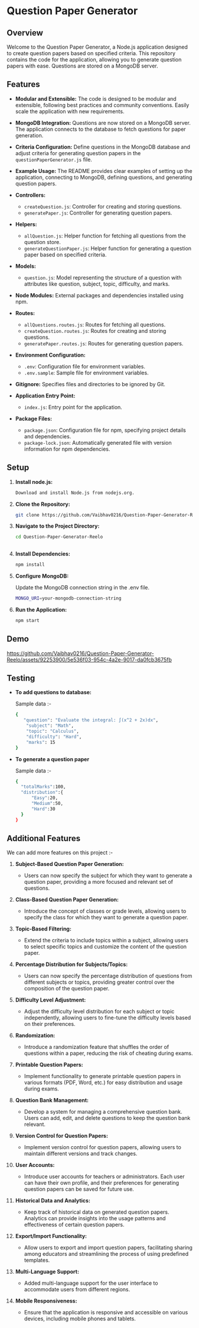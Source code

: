 # Question Paper Generator

## Overview

Welcome to the Question Paper Generator, a Node.js application designed to create question papers based on specified criteria. This repository contains the code for the application, allowing you to generate question papers with ease. Questions are stored on a MongoDB server.

## Features

- **Modular and Extensible:** The code is designed to be modular and extensible, following best practices and community conventions. Easily scale the application with new requirements.

- **MongoDB Integration:** Questions are now stored on a MongoDB server. The application connects to the database to fetch questions for paper generation.

- **Criteria Configuration:** Define questions in the MongoDB database and adjust criteria for generating question papers in the `questionPaperGenerator.js` file.

- **Example Usage:** The README provides clear examples of setting up the application, connecting to MongoDB, defining questions, and generating question papers.

- **Controllers:**
  - `createQuestion.js`: Controller for creating and storing questions.
  - `generatePaper.js`: Controller for generating question papers.

- **Helpers:**
  - `allQuestion.js`: Helper function for fetching all questions from the question store.
  - `generateQuestionPaper.js`: Helper function for generating a question paper based on specified criteria.

- **Models:**
  - `question.js`: Model representing the structure of a question with attributes like question, subject, topic, difficulty, and marks.

- **Node Modules:** External packages and dependencies installed using npm.

- **Routes:**
  - `allQuestions.routes.js`: Routes for fetching all questions.
  - `createQuestion.routes.js`: Routes for creating and storing questions.
  - `generatePaper.routes.js`: Routes for generating question papers.

- **Environment Configuration:**
  - `.env`: Configuration file for environment variables.
  - `.env.sample`: Sample file for environment variables.

- **Gitignore:** Specifies files and directories to be ignored by Git.

- **Application Entry Point:**
  - `index.js`: Entry point for the application.

- **Package Files:**
  - `package.json`: Configuration file for npm, specifying project details and dependencies.
  - `package-lock.json`: Automatically generated file with version information for npm dependencies.


## Setup

1. **Install node.js:**

   ```bash
   Download and install Node.js from nodejs.org.

2. **Clone the Repository:**

   ```bash
   git clone https://github.com/Vaibhav0216/Question-Paper-Generator-Reelo.git

3. **Navigate to the Project Directory:**

   ```bash
   cd Question-Paper-Generator-Reelo
  
4. **Install Dependencies:**
  
   ```bash 
   npm install

5. **Configure MongoDB:**

   Update the MongoDB connection string in the .env file.
   ```bash
   MONGO_URI=your-mongodb-connection-string 

6. **Run the Application:**

   ```bash
   npm start


## Demo

https://github.com/Vaibhav0216/Question-Paper-Generator-Reelo/assets/92253900/5e536f03-954c-4a2e-9017-da0fcb3675fb


## Testing

- **To add questions to database:**

  Sample data :-
  ```bash
  {
     "question": "Evaluate the integral: ∫(x^2 + 2x)dx",
      "subject": "Math",
      "topic": "Calculus",
      "difficulty": "Hard",
      "marks": 15
  }

- **To generate a question paper**

  Sample data :-
  ```bash
  {
    "totalMarks":100,
    "distribution":{
        "Easy":20,
        "Medium":50,
        "Hard":30
    }
  }


## Additional Features
We can add more features on this project :- 

  1. **Subject-Based Question Paper Generation:**
     - Users can now specify the subject for which they   want to generate a question paper, providing a more   focused and relevant set of questions.
  
  2. **Class-Based Question Paper Generation:**
     - Introduce the concept of classes or grade   levels, allowing users to specify the class for which   they want to generate a question paper.
  
  3. **Topic-Based Filtering:**
     - Extend the criteria to include topics within a   subject, allowing users to select specific topics and   customize the content of the question paper.
  
  4. **Percentage Distribution for Subjects/Topics:**
     - Users can now specify the percentage   distribution of questions from different subjects or   topics, providing greater control over the   composition of the question paper.
  
  5. **Difficulty Level Adjustment:**
     - Adjust the difficulty level distribution for   each subject or topic independently, allowing users   to fine-tune the difficulty levels based on their   preferences.
  
  6. **Randomization:**
     - Introduce a randomization feature that shuffles   the order of questions within a paper, reducing the   risk of cheating during exams.
  
  7. **Printable Question Papers:**
     - Implement functionality to generate printable   question papers in various formats (PDF, Word, etc.)   for easy distribution and usage during exams.
  
  8. **Question Bank Management:**
     - Develop a system for managing a comprehensive   question bank. Users can add, edit, and delete   questions to keep the question bank relevant.
  
  9. **Version Control for Question Papers:**
     - Implement version control for question papers,   allowing users to maintain different versions and   track changes.
  
  10. **User Accounts:**
      - Introduce user accounts for teachers or   administrators. Each user can have their own profile,   and their preferences for generating question papers   can be saved for future use.
  
  11. **Historical Data and Analytics:**
      - Keep track of historical data on generated   question papers. Analytics can provide insights into   the usage patterns and effectiveness of certain   question papers.
  
  12. **Export/Import Functionality:**
      - Allow users to export and import question   papers, facilitating sharing among educators and   streamlining the process of using predefined   templates.
  
  13. **Multi-Language Support:**
      - Added multi-language support for the user   interface to accommodate users from different regions.
  
  14. **Mobile Responsiveness:**
      - Ensure that the application is responsive and   accessible on various devices, including mobile   phones and tablets.
